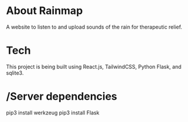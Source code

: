 # About Rainmap

A website to listen to and upload sounds of the rain for therapeutic relief. 

# Tech 

This project is being built using React.js, TailwindCSS, Python Flask, and sqlite3.

# /Server dependencies
pip3 install werkzeug
pip3 install Flask
